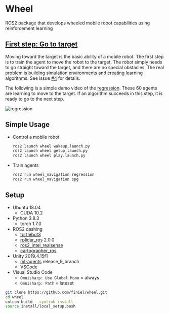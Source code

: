 # Wheel
ROS2 package that develops wheeled mobile robot capabilities using reinforcement learning


## [First step: Go to target](https://github.com/finiel/wheel/issues/23)
Moving toward the target is the basic ability of a mobile robot. The first step is to train the agent to move the robot to the target. The robot simply needs to go straight toward the target, and there are no special obstacles. The real problem is building simulation environments and creating learning algorithms. See issue [#4](https://github.com/finiel/wheel/issues/4) for details.

The following is a simple demo video of the [regression](https://github.com/finiel/wheel/issues/24). These 60 agents are learning to move to the target. If an algorithm succeeds in this step, it is ready to go to the next step.

![regression](https://user-images.githubusercontent.com/16618451/105570210-0fb09480-5d8b-11eb-9833-b22f0722a062.gif)


## Simple Usage
- Control a mobile robot
    ``` bash
    ros2 launch wheel wakeup.launch.py
    ros2 launch wheel getup.launch.py
    ros2 launch wheel play.launch.py
    ```
- Train agents
    ``` bash
    ros2 run wheel_navigation regression
    ros2 run wheel_navigation spg
    ```


## Setup
- Ubuntu 18.04
    - CUDA 10.2
- Python 3.8.3
    - torch 1.7.0
- ROS2 dashing
    - [turtlebot3](https://emanual.robotis.com/docs/en/platform/turtlebot3/ros2_setup/)
    - [rplidar_ros](https://github.com/allenh1/rplidar_ros.git) 2.0.0
    - [ros2_intel_realsense](https://github.com/intel/ros2_intel_realsense)
    - [cartographer_ros](https://google-cartographer-ros.readthedocs.io/en/latest/compilation.html#building-installation)
- Unity 2019.4.15f1
    - [ml-agents](https://github.com/Unity-Technologies/ml-agents.git) release_9_branch
    - [VSCode](https://assetstore.unity.com/packages/tools/utilities/vscode-45320?locale=ko-KR)
- Visual Studio Code
    - `Omnisharp: Use Global Mono` = always
    - `Omnisharp: Path` = lateset

``` bash
git clone https://github.com/finiel/wheel.git
cd wheel
colcon build --symlink-install
source install/local_setup.bash
```
